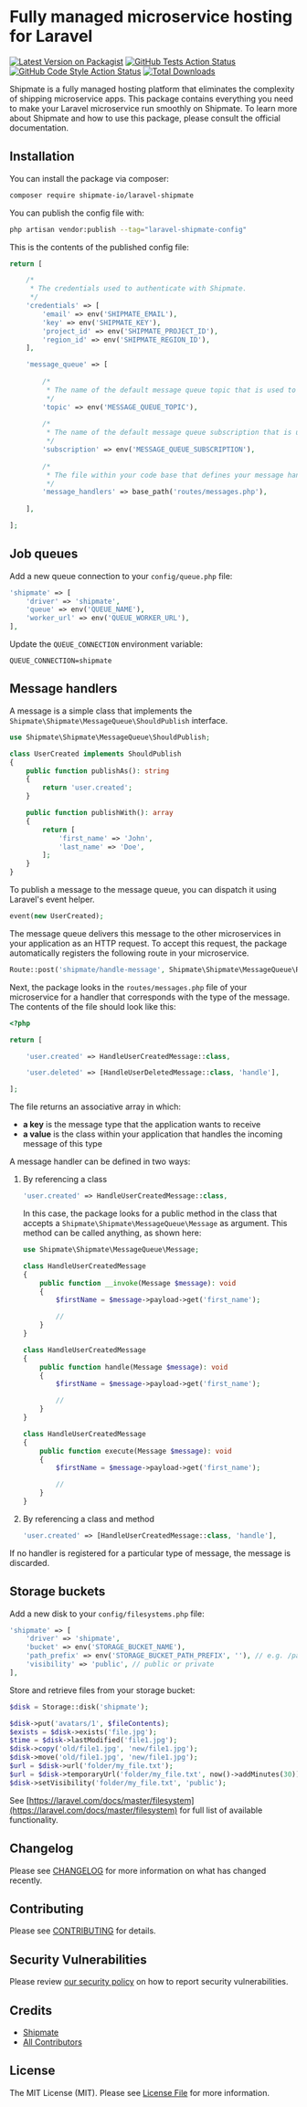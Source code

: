 # Fully managed microservice hosting for Laravel

[![Latest Version on Packagist](https://img.shields.io/packagist/v/shipmate-io/laravel-shipmate.svg?style=flat-square)](https://packagist.org/packages/shipmate-io/laravel-shipmate)
[![GitHub Tests Action Status](https://img.shields.io/github/workflow/status/shipmate-io/laravel-shipmate/run-tests?label=tests)](https://github.com/shipmate-io/laravel-shipmate/actions?query=workflow%3Arun-tests+branch%3Amain)
[![GitHub Code Style Action Status](https://img.shields.io/github/workflow/status/shipmate-io/laravel-shipmate/Fix%20PHP%20code%20style%20issues?label=code%20style)](https://github.com/shipmate-io/laravel-shipmate/actions?query=workflow%3A"Fix+PHP+code+style+issues"+branch%3Amain)
[![Total Downloads](https://img.shields.io/packagist/dt/shipmate-io/laravel-shipmate.svg?style=flat-square)](https://packagist.org/packages/shipmate-io/laravel-shipmate)

Shipmate is a fully managed hosting platform that eliminates the complexity of shipping microservice apps. This package contains everything you need to make your Laravel microservice run smoothly on Shipmate. To learn more about Shipmate and how to use this package, please consult the official documentation.

## Installation

You can install the package via composer:

```bash
composer require shipmate-io/laravel-shipmate
```

You can publish the config file with:

```bash
php artisan vendor:publish --tag="laravel-shipmate-config"
```

This is the contents of the published config file:

```php
return [

    /*
     * The credentials used to authenticate with Shipmate.
     */
    'credentials' => [
        'email' => env('SHIPMATE_EMAIL'),
        'key' => env('SHIPMATE_KEY'),
        'project_id' => env('SHIPMATE_PROJECT_ID'),
        'region_id' => env('SHIPMATE_REGION_ID'),
    ],

    'message_queue' => [
    
        /*
         * The name of the default message queue topic that is used to publish messages.
         */
        'topic' => env('MESSAGE_QUEUE_TOPIC'),
    
        /*
         * The name of the default message queue subscription that is used to receive messages.
         */
        'subscription' => env('MESSAGE_QUEUE_SUBSCRIPTION'),
    
        /*
         * The file within your code base that defines your message handlers.
         */
        'message_handlers' => base_path('routes/messages.php'),
        
    ],

];
```

## Job queues

Add a new queue connection to your `config/queue.php` file:

```php
'shipmate' => [
    'driver' => 'shipmate',
    'queue' => env('QUEUE_NAME'),
    'worker_url' => env('QUEUE_WORKER_URL'),
],
```

Update the `QUEUE_CONNECTION` environment variable:

```
QUEUE_CONNECTION=shipmate
```

## Message handlers

A message is a simple class that implements the `Shipmate\Shipmate\MessageQueue\ShouldPublish` interface.

```php
use Shipmate\Shipmate\MessageQueue\ShouldPublish;

class UserCreated implements ShouldPublish
{
    public function publishAs(): string
    {
        return 'user.created';
    }

    public function publishWith(): array
    {
        return [
            'first_name' => 'John',
            'last_name' => 'Doe',
        ];
    }
}
```

To publish a message to the message queue, you can dispatch it using Laravel's event helper.

```php
event(new UserCreated);
```

The message queue delivers this message to the other microservices in your application as an HTTP request. To accept
this request, the package automatically registers the following route in your microservice.

```php
Route::post('shipmate/handle-message', Shipmate\Shipmate\MessageQueue\RequestHandler::class);
```

Next, the package looks in the `routes/messages.php` file of your microservice for a handler that corresponds with the
type of the message. The contents of the file should look like this:

```php
<?php

return [

    'user.created' => HandleUserCreatedMessage::class,

    'user.deleted' => [HandleUserDeletedMessage::class, 'handle'],

];
```

The file returns an associative array in which:
- **a key** is the message type that the application wants to receive
- **a value** is the class within your application that handles the incoming message of this type

A message handler can be defined in two ways:

1. By referencing a class

    ```php
    'user.created' => HandleUserCreatedMessage::class,
    ```

   In this case, the package looks for a public method in the class that accepts a `Shipmate\Shipmate\MessageQueue\Message`
   as argument. This method can be called anything, as shown here:

    ```php
    use Shipmate\Shipmate\MessageQueue\Message;
   
    class HandleUserCreatedMessage
    {
        public function __invoke(Message $message): void
        {
            $firstName = $message->payload->get('first_name');
   
            //
        }
    }
    
    class HandleUserCreatedMessage
    {
        public function handle(Message $message): void
        {
            $firstName = $message->payload->get('first_name');
   
            //
        }
    }
    
    class HandleUserCreatedMessage
    {
        public function execute(Message $message): void
        {
            $firstName = $message->payload->get('first_name');
   
            //
        }
    }
    ```

2. By referencing a class and method

    ```php
    'user.created' => [HandleUserCreatedMessage::class, 'handle'],
    ```

If no handler is registered for a particular type of message, the message is discarded.

## Storage buckets

Add a new disk to your `config/filesystems.php` file:

```php
'shipmate' => [
    'driver' => 'shipmate',
    'bucket' => env('STORAGE_BUCKET_NAME'),
    'path_prefix' => env('STORAGE_BUCKET_PATH_PREFIX', ''), // e.g. /path/in/bucket
    'visibility' => 'public', // public or private
],
```

Store and retrieve files from your storage bucket:

```php
$disk = Storage::disk('shipmate');

$disk->put('avatars/1', $fileContents);
$exists = $disk->exists('file.jpg');
$time = $disk->lastModified('file1.jpg');
$disk->copy('old/file1.jpg', 'new/file1.jpg');
$disk->move('old/file1.jpg', 'new/file1.jpg');
$url = $disk->url('folder/my_file.txt');
$url = $disk->temporaryUrl('folder/my_file.txt', now()->addMinutes(30));
$disk->setVisibility('folder/my_file.txt', 'public');
```

See [https://laravel.com/docs/master/filesystem](https://laravel.com/docs/master/filesystem) for full list of available functionality.

## Changelog

Please see [CHANGELOG](CHANGELOG.md) for more information on what has changed recently.

## Contributing

Please see [CONTRIBUTING](CONTRIBUTING.md) for details.

## Security Vulnerabilities

Please review [our security policy](../../security/policy) on how to report security vulnerabilities.

## Credits

- [Shipmate](https://github.com/shipmate-io)
- [All Contributors](../../contributors)

## License

The MIT License (MIT). Please see [License File](LICENSE.md) for more information.
